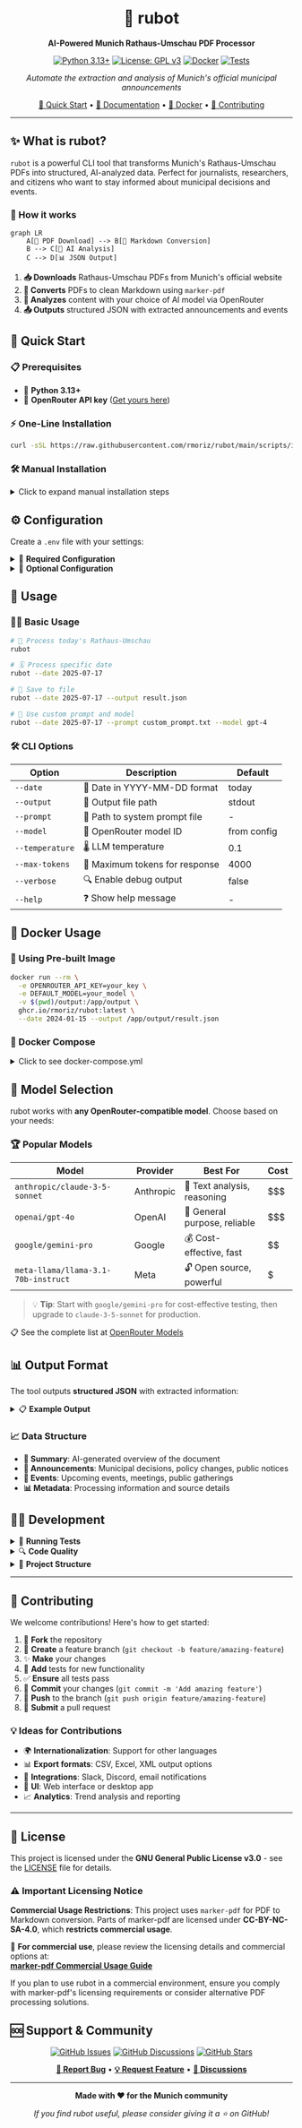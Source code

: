 <div align="center">

# 🤖 rubot

**AI-Powered Munich Rathaus-Umschau PDF Processor**

[![Python 3.13+](https://img.shields.io/badge/python-3.13+-blue.svg)](https://www.python.org/downloads/)
[![License: GPL v3](https://img.shields.io/badge/License-GPLv3-blue.svg)](https://www.gnu.org/licenses/gpl-3.0)
[![Docker](https://img.shields.io/badge/docker-available-blue.svg)](https://github.com/rmoriz/rubot/pkgs/container/rubot)
[![Tests](https://github.com/rmoriz/rubot/workflows/Test%20rubot/badge.svg)](https://github.com/rmoriz/rubot/actions)

*Automate the extraction and analysis of Munich's official municipal announcements*

[🚀 Quick Start](#-quick-start) • [📖 Documentation](#-configuration) • [🐳 Docker](#-docker-usage) • [🤝 Contributing](#-contributing)

</div>

---

## ✨ What is rubot?

`rubot` is a powerful CLI tool that transforms Munich's Rathaus-Umschau PDFs into structured, AI-analyzed data. Perfect for journalists, researchers, and citizens who want to stay informed about municipal decisions and events.

### 🔄 How it works

```mermaid
graph LR
    A[📄 PDF Download] --> B[📝 Markdown Conversion]
    B --> C[🤖 AI Analysis]
    C --> D[📊 JSON Output]
```

1. **📥 Downloads** Rathaus-Umschau PDFs from Munich's official website
2. **🔄 Converts** PDFs to clean Markdown using `marker-pdf`
3. **🧠 Analyzes** content with your choice of AI model via OpenRouter
4. **📤 Outputs** structured JSON with extracted announcements and events

## 🚀 Quick Start

### 📋 Prerequisites

- 🐍 **Python 3.13+**
- 🔑 **OpenRouter API key** ([Get yours here](https://openrouter.ai/))

### ⚡ One-Line Installation

```bash
curl -sSL https://raw.githubusercontent.com/rmoriz/rubot/main/scripts/install.sh | bash
```

### 🛠️ Manual Installation

<details>
<summary>Click to expand manual installation steps</summary>

```bash
# Clone the repository
git clone https://github.com/rmoriz/rubot.git
cd rubot

# Create virtual environment
python -m venv rubot-env
source rubot-env/bin/activate  # On Windows: rubot-env\Scripts\activate

# Install dependencies
pip install -r requirements.txt
pip install git+https://github.com/datalab-to/marker.git
```

</details>

## ⚙️ Configuration

Create a `.env` file with your settings:

<details>
<summary>📝 <strong>Required Configuration</strong></summary>

```bash
# 🔑 API Configuration (Required)
OPENROUTER_API_KEY=your_openrouter_api_key_here
DEFAULT_MODEL=your_preferred_model_here

# 💬 System Prompt (Required - choose one)
DEFAULT_SYSTEM_PROMPT="Analyze the following Rathaus-Umschau content..."
# OR use a prompt file:
# DEFAULT_PROMPT_FILE=prompts/default.txt
```

</details>

<details>
<summary>🔧 <strong>Optional Configuration</strong></summary>

```bash
# 🌐 Network Settings
REQUEST_TIMEOUT=120
OPENROUTER_TIMEOUT=120
MARKER_TIMEOUT=600
MAX_RETRIES=3
RETRY_DELAY=1.0

# 💾 Cache Settings
CACHE_ENABLED=true
CACHE_DIR=
CACHE_MAX_AGE_HOURS=24

# 📄 Processing Settings
MAX_PDF_PAGES=100

# 📊 Output Settings
OUTPUT_FORMAT=json
JSON_INDENT=2
```

</details>

## 🎯 Usage

### 🏃‍♂️ Basic Usage

```bash
# 📅 Process today's Rathaus-Umschau
rubot

# 🗓️ Process specific date
rubot --date 2025-07-17

# 💾 Save to file
rubot --date 2025-07-17 --output result.json

# 🎨 Use custom prompt and model
rubot --date 2025-07-17 --prompt custom_prompt.txt --model gpt-4
```

### 🛠️ CLI Options

| Option | Description | Default |
|--------|-------------|---------|
| `--date` | 📅 Date in YYYY-MM-DD format | today |
| `--output` | 📁 Output file path | stdout |
| `--prompt` | 📝 Path to system prompt file | - |
| `--model` | 🤖 OpenRouter model ID | from config |
| `--temperature` | 🌡️ LLM temperature | 0.1 |
| `--max-tokens` | 🔢 Maximum tokens for response | 4000 |
| `--verbose` | 🔍 Enable debug output | false |
| `--help` | ❓ Show help message | - |

## 🐳 Docker Usage

### 🚢 Using Pre-built Image

```bash
docker run --rm \
  -e OPENROUTER_API_KEY=your_key \
  -e DEFAULT_MODEL=your_model \
  -v $(pwd)/output:/app/output \
  ghcr.io/rmoriz/rubot:latest \
  --date 2024-01-15 --output /app/output/result.json
```

### 🐙 Docker Compose

<details>
<summary>Click to see docker-compose.yml</summary>

```yaml
version: '3.8'
services:
  rubot:
    image: ghcr.io/rmoriz/rubot:latest
    environment:
      - OPENROUTER_API_KEY=${OPENROUTER_API_KEY}
      - DEFAULT_MODEL=${DEFAULT_MODEL}
      - CACHE_ENABLED=true
      - CACHE_MAX_AGE_HOURS=24
    volumes:
      - ./cache:/app/cache
      - ./output:/app/output
    command: ["--date", "2024-01-15", "--output", "/app/output/result.json", "--verbose"]
```

</details>

## 🧠 Model Selection

rubot works with **any OpenRouter-compatible model**. Choose based on your needs:

### 🏆 Popular Models

| Model | Provider | Best For | Cost |
|-------|----------|----------|------|
| `anthropic/claude-3-5-sonnet` | Anthropic | 📝 Text analysis, reasoning | $$$ |
| `openai/gpt-4o` | OpenAI | 🎯 General purpose, reliable | $$$ |
| `google/gemini-pro` | Google | 💰 Cost-effective, fast | $$ |
| `meta-llama/llama-3.1-70b-instruct` | Meta | 🔓 Open source, powerful | $ |

> 💡 **Tip**: Start with `google/gemini-pro` for cost-effective testing, then upgrade to `claude-3-5-sonnet` for production.

📋 See the complete list at [OpenRouter Models](https://openrouter.ai/models)

## 📊 Output Format

The tool outputs **structured JSON** with extracted information:

<details>
<summary>📋 <strong>Example Output</strong></summary>

```json
{
  "issue": "134",
  "year": "2025",
  "id": "2025-07-17",
  "summary": "Rathaus-Umschau 134/2025: Sanierung Markt Wiener Platz, Neubau Thomas-Wimmer-Haus in Laim, neue Feuerwache 3 in Laim, Gedenkveranstaltung 9. Jahrestag OEZ-Attentat, Baustellen-Radverkehr, Vandalismus Zierbrunnen Harras, Ausstellungen Mode- und Designschulen.",
  "social_media_post": "# KI-Kommentar zur Rathaus-Umschau 134 vom 17.07.2025\n\n## Baustellen-Radverkehr: Endlich Priorität?\nGrüne fordern Fuß- \u0026 Radverkehr vor MIV bei Baustellen. MobRef antwortet: „Ist schon lange so.“ Wirklich? Dann zeigt’s mal, statt nur davon zu reden!\n\n## Feuerwache 3 Laim: 10-Meter-Fahrrad-Freistreifen\nImmerhin: Für den neuen Standort wird ein 10 m breiter Streifen für „künftigen Fußgänger- und Fahrradsteg“ freigehalten. Bleibt nur zu hoffen, dass daraus mehr wird als ein Schmierzettel im Plan.\n\nQuelle: https://ru.muenchen.de/2025/134",
  "announcements": [
    {
      "title": "Markt am Wiener Platz wird saniert",
      "description": "Großreparatur statt Neubau: 3 Mio € Eigenfinanzierung, Interimsmarkt ab Frühjahr 2026, Fertigung Ende 2027",
      "category": "construction",
      "date": "Ende 2027",
      "location": "Wiener Platz, Haidhausen"
    },
    {
      "title": "Neubau Thomas-Wimmer-Haus in der „Alten Heimat“",
      "description": "159 barrierefreie Wohnungen + Tagespflege, Baubeginn Herbst 2026, Fertigstellung Ende 2029",
      "category": "construction",
      "date": "Ende 2029",
      "location": "Laim"
    },
    {
      "title": "Neue Feuerwache 3 in Laim",
      "description": "Ersatz für Schwanthalerhöhe, Generalübernehmer-Verfahren, Baustart nach DB-Räumung Ende 2026",
      "category": "construction",
      "date": "Ende 2026",
      "location": "Landsberger Str. 332"
    },
    {
      "title": "Zierbrunnen am Harras wieder beschädigt",
      "description": "Vandalismus kostet 15 000 €, Wiederinbetriebnahme Ende Juli geplant",
      "category": "public services",
      "date": "Ende Juli 2025",
      "location": "Harras"
    }
  ],
  "events": [
    {
      "title": "Eröffnung naturnaher Pausenhof Guardinistraße 60",
      "date": "18. Juli 2025",
      "time": "14:00",
      "location": "Grund- und Mittelschule Guardinistraße 60",
      "description": "Erster naturnaher Pausenhof Münchens mit Bürgermeisterin Dietl"
    },
    {
      "title": "Enthüllung „Ort der Demokratie“ Prannerstraße 8",
      "date": "18. Juli 2025",
      "time": "15:00",
      "location": "Foyer MEAG, Prannerstraße 8",
      "description": "Ehrung durch Landtagspräsidentin Aigner und OB Reiter"
    },
    {
      "title": "Kunstprojekt „Menzinga“",
      "date": "18. Juli 2025",
      "time": "16:00",
      "location": "Fußgänger-Unterführung S-Bahnhof Untermenzing",
      "description": "800 m² Wandbild von Martin Blumöhr"
    },
    {
      "title": "Gedenken Reichsbahnlager Neuaubing",
      "date": "18. Juli 2025",
      "time": "16:00",
      "location": "Erinnerungsort Neuaubing, Ehrenbürgstraße 9",
      "description": "Gedenkzeichen für 11 Zwangsarbeiter*innen"
    },
    {
      "title": "Eröffnung Spielplatz Gollierplatz",
      "date": "21. Juli 2025",
      "time": "12:30",
      "location": "Gollierplatz",
      "description": "Neuer inklusiver Spielplatz mit Wasserspielbereich"
    },
    {
      "title": "JEF-EU-Planspiel im Landtag",
      "date": "21. Juli 2025",
      "time": "14:00",
      "location": "Bayerischer Landtag, Max-Planck-Straße 1",
      "description": "100 Schüler*innen simulieren EU-Parlament"
    },
    {
      "title": "Designpreis „Goldenes Pony“",
      "date": "22. Juli 2025",
      "time": "20:00",
      "location": "Roßmarkt 15",
      "description": "Verleihung mit Stadtschulrat Kraus"
    },
    {
      "title": "Modenschau Meisterschule für Mode",
      "date": "24. Juli 2025",
      "time": "20:00",
      "location": "Muffathalle, Zellstraße 4",
      "description": "Premiere der Kollektionen „Breaking Patterns“"
    }
  ],
  "important_dates": [
    {
      "description": "Akkreditierung für OEZ-Gedenkveranstaltung",
      "date": "19. Juli 2025",
      "details": "für Medienvertreter*innen"
    },
    {
      "description": "Akkreditierung Modenschau",
      "date": "23. Juli 2025, 16:00",
      "details": "bei presse.rbs@muenchen.de"
    },
    {
      "description": "Ausstellung Wettbewerbsergebnisse Ramersdorf",
      "date": "7. August 2025",
      "details": "täglich 8–20 Uhr, Blumenstraße 28b"
    }
  ]
}
```

</details>

### 📈 Data Structure

- **📝 Summary**: AI-generated overview of the document
- **📢 Announcements**: Municipal decisions, policy changes, public notices
- **🎉 Events**: Upcoming events, meetings, public gatherings  
- **📊 Metadata**: Processing information and source details

## 👨‍💻 Development

<details>
<summary>🧪 <strong>Running Tests</strong></summary>

```bash
# Run all tests
pytest

# Run with coverage
pytest --cov=rubot --cov-report=html

# Run specific test file
pytest tests/test_simple.py -v
```

</details>

<details>
<summary>🔍 <strong>Code Quality</strong></summary>

```bash
# 🧹 Linting
flake8 rubot/

# 🔍 Type checking  
mypy rubot/

# ✨ Formatting
black rubot/
```

</details>

<details>
<summary>📁 <strong>Project Structure</strong></summary>

```
rubot/
├── 🤖 rubot/
│   ├── __init__.py
│   ├── __main__.py
│   ├── cli.py          # 🖥️ CLI interface
│   ├── config.py       # ⚙️ Configuration management
│   ├── downloader.py   # 📥 PDF downloading
│   ├── marker.py       # 🔄 PDF to Markdown conversion
│   ├── llm.py          # 🧠 OpenRouter API integration
│   ├── cache.py        # 💾 Caching functionality
│   ├── retry.py        # 🔄 Retry mechanisms
│   ├── models.py       # 📊 Data models
│   └── utils.py        # 🛠️ Utility functions
├── 🧪 tests/           # Test suite
├── 📚 examples/        # Usage examples
├── 💬 prompts/         # System prompt templates
└── 📖 docs/            # Documentation
```

</details>

---

## 🤝 Contributing

We welcome contributions! Here's how to get started:

1. 🍴 **Fork** the repository
2. 🌿 **Create** a feature branch (`git checkout -b feature/amazing-feature`)
3. ✨ **Make** your changes
4. 🧪 **Add** tests for new functionality
5. ✅ **Ensure** all tests pass
6. 📝 **Commit** your changes (`git commit -m 'Add amazing feature'`)
7. 🚀 **Push** to the branch (`git push origin feature/amazing-feature`)
8. 🎯 **Submit** a pull request

### 💡 Ideas for Contributions

- 🌍 **Internationalization**: Support for other languages
- 📊 **Export formats**: CSV, Excel, XML output options
- 🔌 **Integrations**: Slack, Discord, email notifications
- 🎨 **UI**: Web interface or desktop app
- 📈 **Analytics**: Trend analysis and reporting

---

## 📄 License

This project is licensed under the **GNU General Public License v3.0** - see the [LICENSE](LICENSE) file for details.

### ⚠️ Important Licensing Notice

**Commercial Usage Restrictions**: This project uses `marker-pdf` for PDF to Markdown conversion. Parts of marker-pdf are licensed under **CC-BY-NC-SA-4.0**, which **restricts commercial usage**. 

🔗 **For commercial use**, please review the licensing details and commercial options at:  
**[marker-pdf Commercial Usage Guide](https://github.com/datalab-to/marker/blob/master/README.md#commercial-usage)**

If you plan to use rubot in a commercial environment, ensure you comply with marker-pdf's licensing requirements or consider alternative PDF processing solutions.

## 🆘 Support & Community

<div align="center">

[![GitHub Issues](https://img.shields.io/github/issues/rmoriz/rubot)](https://github.com/rmoriz/rubot/issues)
[![GitHub Discussions](https://img.shields.io/github/discussions/rmoriz/rubot)](https://github.com/rmoriz/rubot/discussions)
[![GitHub Stars](https://img.shields.io/github/stars/rmoriz/rubot?style=social)](https://github.com/rmoriz/rubot/stargazers)

**[🐛 Report Bug](https://github.com/rmoriz/rubot/issues/new?template=bug_report.md)** • **[💡 Request Feature](https://github.com/rmoriz/rubot/issues/new?template=feature_request.md)** • **[💬 Discussions](https://github.com/rmoriz/rubot/discussions)**

</div>

---

<div align="center">

**Made with ❤️ for the Munich community**

*If you find rubot useful, please consider giving it a ⭐ on GitHub!*

</div>